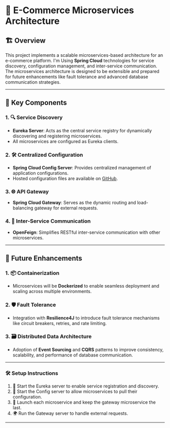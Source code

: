 # 🛒 E-Commerce Microservices Architecture

## 🏗️ Overview

This project implements a scalable microservices-based architecture for an e-commerce platform. I'm Using **Spring Cloud** technologies for service discovery, configuration management, and inter-service communication. The microservices architecture is designed to be extensible and prepared for future enhancements like fault tolerance and advanced database communication strategies.

---

## 🧩 Key Components

### 1. 🔍 **Service Discovery**  
   - **Eureka Server**: Acts as the central service registry for dynamically discovering and registering microservices.
   - All microservices are configured as Eureka clients.

### 2. 🛠️ **Centralized Configuration**  
   - **Spring Cloud Config Server**: Provides centralized management of application configurations.  
   - Hosted configuration files are available on [GitHub](https://github.com/SefyanKehail/config-ecom-app).  

### 3. 🌐 **API Gateway**  
   - **Spring Cloud Gateway**: Serves as the dynamic routing and load-balancing gateway for external requests.

### 4. 🔗 **Inter-Service Communication**  
   - **OpenFeign**: Simplifies RESTful inter-service communication with other microservices.  
---

## 🚀 Future Enhancements

### 1. 📦 **Containerization**  
   - Microservices will be **Dockerized** to enable seamless deployment and scaling across multiple environments.  

### 2. 🛡️ **Fault Tolerance**  
   - Integration with **Resilience4J** to introduce fault tolerance mechanisms like circuit breakers, retries, and rate limiting.  

### 3. 🗃️ **Distributed Data Architecture**  
   - Adoption of **Event Sourcing** and **CQRS** patterns to improve consistency, scalability, and performance of database communication.  

---

### 🛠️ Setup Instructions  
1. 🚀 Start the Eureka server to enable service registration and discovery.  
2. 📂 Start the Config server to allow microservices to pull their configuration.  
3. 🔧 Launch each microservice and keep the gateway microservice the last.  
4. 🌍 Run the Gateway server to handle external requests.  

---
